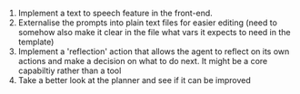 1. Implement a text to speech feature in the front-end.
2. Externalise the prompts into plain text files for easier editing (need to somehow also make it clear in the file what vars it expects to need in the template)
3. Implement a 'reflection' action that allows the agent to reflect on its own actions and make a decision on what to do next. It might be a core capabiltiy rather than a tool
4. Take a better look at the planner and see if it can be improved
